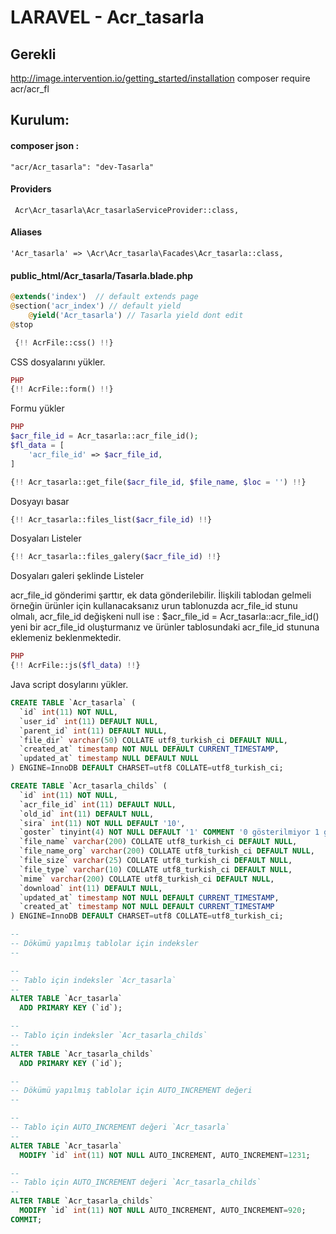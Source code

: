 #  LARAVEL - Acr_tasarla
## Gerekli 
http://image.intervention.io/getting_started/installation
composer require acr/acr_fl
## Kurulum:
#### composer json : 
```
"acr/Acr_tasarla": "dev-Tasarla"
```


#### Providers
```
 Acr\Acr_tasarla\Acr_tasarlaServiceProvider::class,
```
#### Aliases
```
'Acr_tasarla' => \Acr\Acr_tasarla\Facades\Acr_tasarla::class,
```
#### public_html/Acr_tasarla/Tasarla.blade.php
```php
@extends('index')  // default extends page
@section('acr_index') // default yield
    @yield('Acr_tasarla') // Tasarla yield dont edit
@stop
```

```php
 {!! AcrFile::css() !!}  
```
CSS dosyalarını yükler.
```php 
PHP
{!! AcrFile::form() !!}
```
Formu yükler
```php 
PHP
$acr_file_id = Acr_tasarla::acr_file_id();
$fl_data = [
    'acr_file_id' => $acr_file_id,
]
```

```php 
{!! Acr_tasarla::get_file($acr_file_id, $file_name, $loc = '') !!}
```
Dosyayı basar

```php 
{!! Acr_tasarla::files_list($acr_file_id) !!}
```
Dosyaları Listeler
```php 
{!! Acr_tasarla::files_galery($acr_file_id) !!}
```
Dosyaları galeri şeklinde Listeler

acr_file_id gönderimi şarttır, ek data gönderilebilir. İlişkili tablodan gelmeli örneğin ürünler için kullanacaksanız urun tablonuzda acr_file_id stunu olmalı, acr_file_id değişkeni null ise : $acr_file_id = Acr_tasarla::acr_file_id() yeni bir acr_file_id oluşturmanız ve ürünler tablosundaki acr_file_id stununa eklemeniz beklenmektedir.
```php 
PHP
{!! AcrFile::js($fl_data) !!}
```
Java script dosylarını yükler.

```sql 
CREATE TABLE `Acr_tasarla` (
  `id` int(11) NOT NULL,
  `user_id` int(11) DEFAULT NULL,
  `parent_id` int(11) DEFAULT NULL,
  `file_dir` varchar(50) COLLATE utf8_turkish_ci DEFAULT NULL,
  `created_at` timestamp NOT NULL DEFAULT CURRENT_TIMESTAMP,
  `updated_at` timestamp NULL DEFAULT NULL
) ENGINE=InnoDB DEFAULT CHARSET=utf8 COLLATE=utf8_turkish_ci;

CREATE TABLE `Acr_tasarla_childs` (
  `id` int(11) NOT NULL,
  `acr_file_id` int(11) DEFAULT NULL,
  `old_id` int(11) DEFAULT NULL,
  `sira` int(11) NOT NULL DEFAULT '10',
  `goster` tinyint(4) NOT NULL DEFAULT '1' COMMENT '0 gösterilmiyor 1 gösteriliyor',
  `file_name` varchar(200) COLLATE utf8_turkish_ci DEFAULT NULL,
  `file_name_org` varchar(200) COLLATE utf8_turkish_ci DEFAULT NULL,
  `file_size` varchar(25) COLLATE utf8_turkish_ci DEFAULT NULL,
  `file_type` varchar(10) COLLATE utf8_turkish_ci DEFAULT NULL,
  `mime` varchar(200) COLLATE utf8_turkish_ci DEFAULT NULL,
  `download` int(11) DEFAULT NULL,
  `updated_at` timestamp NOT NULL DEFAULT CURRENT_TIMESTAMP,
  `created_at` timestamp NOT NULL DEFAULT CURRENT_TIMESTAMP
) ENGINE=InnoDB DEFAULT CHARSET=utf8 COLLATE=utf8_turkish_ci;

--
-- Dökümü yapılmış tablolar için indeksler
--

--
-- Tablo için indeksler `Acr_tasarla`
--
ALTER TABLE `Acr_tasarla`
  ADD PRIMARY KEY (`id`);

--
-- Tablo için indeksler `Acr_tasarla_childs`
--
ALTER TABLE `Acr_tasarla_childs`
  ADD PRIMARY KEY (`id`);

--
-- Dökümü yapılmış tablolar için AUTO_INCREMENT değeri
--

--
-- Tablo için AUTO_INCREMENT değeri `Acr_tasarla`
--
ALTER TABLE `Acr_tasarla`
  MODIFY `id` int(11) NOT NULL AUTO_INCREMENT, AUTO_INCREMENT=1231;

--
-- Tablo için AUTO_INCREMENT değeri `Acr_tasarla_childs`
--
ALTER TABLE `Acr_tasarla_childs`
  MODIFY `id` int(11) NOT NULL AUTO_INCREMENT, AUTO_INCREMENT=920;
COMMIT;
```


